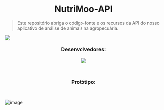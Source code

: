 <h1 align="center">
  <br>NutriMoo-API
</h1>
  
   > Este repositório abriga o código-fonte e os recursos da API do nosso aplicativo de análise de animais na agropecuária.
   
   <a target="_blank"><img align="left" src="https://skillicons.dev/icons?i=java"></a>

   ##
   
  <h3 align="center">
    <br>Desenvolvedores:<br>
    <br> 
      <a href="https://github.com/THE-CODE-HOUSE/NutriMoo-API/graphs/contributors">
        <img src="https://contrib.rocks/image?repo=THE-CODE-HOUSE/NutriMoo-API" />
      </a>     
  </h3> 
  
  
  ## 

  <h3 align="center">
  <br>Protótipo:
  </h3>
  <br>
  
  ![image](https://github.com/THE-CODE-HOUSE/NutriMoo-Frontend-React/assets/80834658/746e4726-ae28-4174-ae94-984607005265)
